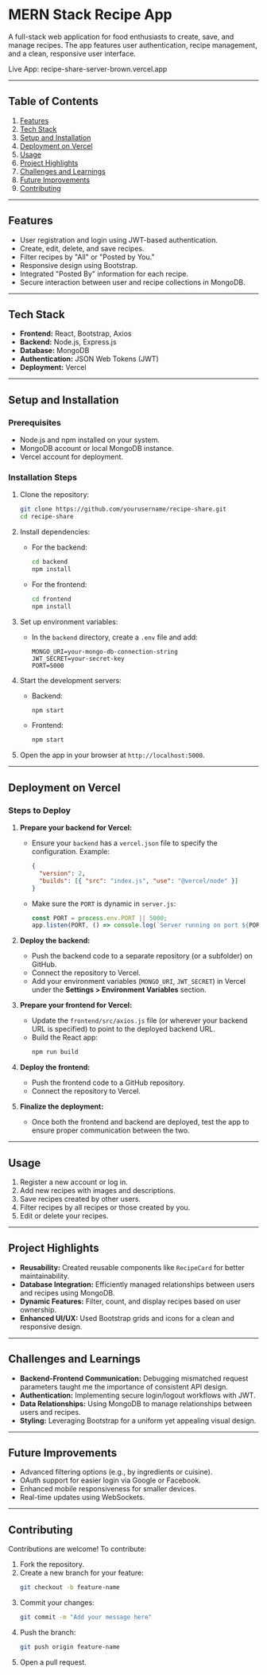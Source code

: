 # **MERN Stack Recipe App**

A full-stack web application for food enthusiasts to create, save, and manage recipes. The app features user authentication, recipe management, and a clean, responsive user interface.

Live App: recipe-share-server-brown.vercel.app

---

## **Table of Contents**

1. [Features](#features)
2. [Tech Stack](#tech-stack)
3. [Setup and Installation](#setup-and-installation)
4. [Deployment on Vercel](#deployment-on-vercel)
5. [Usage](#usage)
6. [Project Highlights](#project-highlights)
7. [Challenges and Learnings](#challenges-and-learnings)
8. [Future Improvements](#future-improvements)
9. [Contributing](#contributing)

---

## **Features**

- User registration and login using JWT-based authentication.
- Create, edit, delete, and save recipes.
- Filter recipes by "All" or "Posted by You."
- Responsive design using Bootstrap.
- Integrated "Posted By" information for each recipe.
- Secure interaction between user and recipe collections in MongoDB.

---

## **Tech Stack**

- **Frontend:** React, Bootstrap, Axios
- **Backend:** Node.js, Express.js
- **Database:** MongoDB
- **Authentication:** JSON Web Tokens (JWT)
- **Deployment:** Vercel

---

## **Setup and Installation**

### **Prerequisites**

- Node.js and npm installed on your system.
- MongoDB account or local MongoDB instance.
- Vercel account for deployment.

### **Installation Steps**

1. Clone the repository:

   ```bash
   git clone https://github.com/yourusername/recipe-share.git
   cd recipe-share
   ```

2. Install dependencies:

   - For the backend:
     ```bash
     cd backend
     npm install
     ```
   - For the frontend:
     ```bash
     cd frontend
     npm install
     ```

3. Set up environment variables:

   - In the `backend` directory, create a `.env` file and add:
     ```env
     MONGO_URI=your-mongo-db-connection-string
     JWT_SECRET=your-secret-key
     PORT=5000
     ```

4. Start the development servers:

   - Backend:
     ```bash
     npm start
     ```
   - Frontend:
     ```bash
     npm start
     ```

5. Open the app in your browser at `http://localhost:5000`.

---

## **Deployment on Vercel**

### **Steps to Deploy**

1. **Prepare your backend for Vercel:**

   - Ensure your `backend` has a `vercel.json` file to specify the configuration. Example:
     ```json
     {
       "version": 2,
       "builds": [{ "src": "index.js", "use": "@vercel/node" }]
     }
     ```
   - Make sure the `PORT` is dynamic in `server.js`:
     ```js
     const PORT = process.env.PORT || 5000;
     app.listen(PORT, () => console.log(`Server running on port ${PORT}`));
     ```

2. **Deploy the backend:**

   - Push the backend code to a separate repository (or a subfolder) on GitHub.
   - Connect the repository to Vercel.
   - Add your environment variables (`MONGO_URI`, `JWT_SECRET`) in Vercel under the **Settings > Environment Variables** section.

3. **Prepare your frontend for Vercel:**

   - Update the `frontend/src/axios.js` file (or wherever your backend URL is specified) to point to the deployed backend URL.
   - Build the React app:
     ```bash
     npm run build
     ```

4. **Deploy the frontend:**

   - Push the frontend code to a GitHub repository.
   - Connect the repository to Vercel.

5. **Finalize the deployment:**
   - Once both the frontend and backend are deployed, test the app to ensure proper communication between the two.

---

## **Usage**

1. Register a new account or log in.
2. Add new recipes with images and descriptions.
3. Save recipes created by other users.
4. Filter recipes by all recipes or those created by you.
5. Edit or delete your recipes.

---

## **Project Highlights**

- **Reusability:** Created reusable components like `RecipeCard` for better maintainability.
- **Database Integration:** Efficiently managed relationships between users and recipes using MongoDB.
- **Dynamic Features:** Filter, count, and display recipes based on user ownership.
- **Enhanced UI/UX:** Used Bootstrap grids and icons for a clean and responsive design.

---

## **Challenges and Learnings**

- **Backend-Frontend Communication:** Debugging mismatched request parameters taught me the importance of consistent API design.
- **Authentication:** Implementing secure login/logout workflows with JWT.
- **Data Relationships:** Using MongoDB to manage relationships between users and recipes.
- **Styling:** Leveraging Bootstrap for a uniform yet appealing visual design.

---

## **Future Improvements**

- Advanced filtering options (e.g., by ingredients or cuisine).
- OAuth support for easier login via Google or Facebook.
- Enhanced mobile responsiveness for smaller devices.
- Real-time updates using WebSockets.

---

## **Contributing**

Contributions are welcome! To contribute:

1. Fork the repository.
2. Create a new branch for your feature:
   ```bash
   git checkout -b feature-name
   ```
3. Commit your changes:
   ```bash
   git commit -m "Add your message here"
   ```
4. Push the branch:
   ```bash
   git push origin feature-name
   ```
5. Open a pull request.
